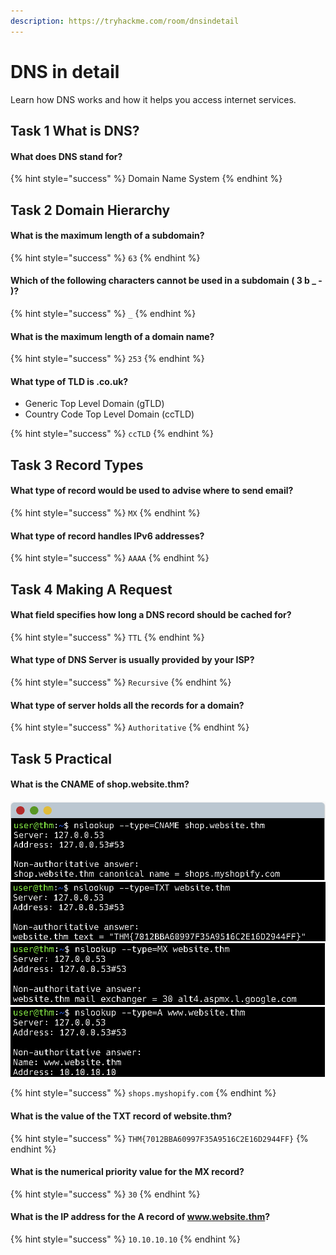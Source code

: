 ```yaml
---
description: https://tryhackme.com/room/dnsindetail
---
```


# DNS in detail

Learn how DNS works and how it helps you access internet services.

## Task 1 What is DNS?

#### What does DNS stand for?

{% hint style="success" %}
Domain Name System
{% endhint %}

## Task 2 Domain Hierarchy

#### What is the maximum length of a subdomain?

{% hint style="success" %}
`63`
{% endhint %}

#### Which of the following characters cannot be used in a subdomain ( 3 b \_ - )?

{% hint style="success" %}
`_`
{% endhint %}

#### What is the maximum length of a domain name?

{% hint style="success" %}
`253`
{% endhint %}

#### What type of TLD is .co.uk?

* Generic Top Level Domain (gTLD)
* Country Code Top Level Domain (ccTLD)

{% hint style="success" %}
`ccTLD`
{% endhint %}

## Task 3 Record Types

#### What type of record would be used to advise where to send email?

{% hint style="success" %}
`MX`
{% endhint %}

#### What type of record handles IPv6 addresses?

{% hint style="success" %}
`AAAA`
{% endhint %}

## Task 4 Making A Request

#### What field specifies how long a DNS record should be cached for?

{% hint style="success" %}
`TTL`
{% endhint %}

#### What type of DNS Server is usually provided by your ISP?

{% hint style="success" %}
`Recursive`
{% endhint %}

#### What type of server holds all the records for a domain?

{% hint style="success" %}
`Authoritative`
{% endhint %}

## Task 5 Practical

#### What is the CNAME of shop.website.thm?

![](<../../.gitbook/assets/Screenshot from 2022-03-26 08-26-23.png>) ![](<../../.gitbook/assets/Screenshot from 2022-03-26 08-26-57.png>) ![](<../../.gitbook/assets/Screenshot from 2022-03-26 08-27-40.png>) ![](<../../.gitbook/assets/Screenshot from 2022-03-26 08-28-05.png>)

{% hint style="success" %}
`shops.myshopify.com`
{% endhint %}

#### What is the value of the TXT record of website.thm?

{% hint style="success" %}
`THM{7012BBA60997F35A9516C2E16D2944FF}`
{% endhint %}

#### What is the numerical priority value for the MX record?

{% hint style="success" %}
`30`
{% endhint %}

#### What is the IP address for the A record of www.website.thm?

{% hint style="success" %}
`10.10.10.10`
{% endhint %}
